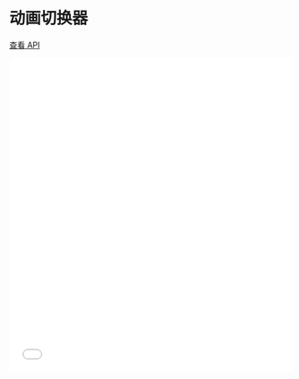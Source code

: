 # 动画切换器

[查看 API](http://www.easybui.com/guide/api/classes/bui.toggle.html)

<iframe width="100%" height="560" src="//www.easybui.com/demo/source.html?url=pages/ui_method/bui.toggle&code=full,result" allowfullscreen="allowfullscreen" frameborder="0"></iframe>
